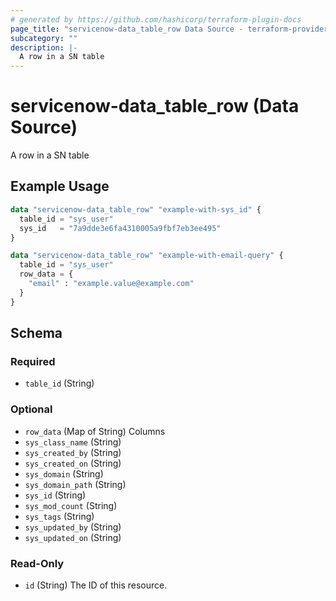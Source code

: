 ```yaml
---
# generated by https://github.com/hashicorp/terraform-plugin-docs
page_title: "servicenow-data_table_row Data Source - terraform-provider-servicenow-data"
subcategory: ""
description: |-
  A row in a SN table
---
```


# servicenow-data_table_row (Data Source)

A row in a SN table

## Example Usage

```terraform
data "servicenow-data_table_row" "example-with-sys_id" {
  table_id = "sys_user"
  sys_id   = "7a9dde3e6fa4310005a9fbf7eb3ee495"
}

data "servicenow-data_table_row" "example-with-email-query" {
  table_id = "sys_user"
  row_data = {
    "email" : "example.value@example.com"
  }
}
```

<!-- schema generated by tfplugindocs -->
## Schema

### Required

- `table_id` (String)

### Optional

- `row_data` (Map of String) Columns
- `sys_class_name` (String)
- `sys_created_by` (String)
- `sys_created_on` (String)
- `sys_domain` (String)
- `sys_domain_path` (String)
- `sys_id` (String)
- `sys_mod_count` (String)
- `sys_tags` (String)
- `sys_updated_by` (String)
- `sys_updated_on` (String)

### Read-Only

- `id` (String) The ID of this resource.
